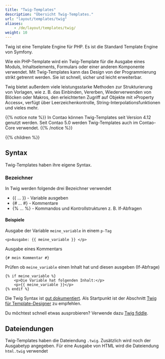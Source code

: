 ```yaml
---
title: "Twig-Templates"
description: "Übersicht Twig-Templates."
url: "layout/templates/twig"
aliases:
    - /de/layout/templates/twig/
weight: 10
---
```


Twig ist eine Template Engine für PHP. Es ist die Standard Template Engine von Symfony. 

Wie ein PHP-Template wird ein Twig-Template für die Ausgabe eines Moduls, Inhaltselements, Formulars oder einer anderen Komponente verwendet. 
Mit Twig-Templates kann das Design von der Programmierung strikt getrennt werden.
Sie ist schnell, sicher und leicht erweiterbar.

Twig bietet außerdem viele leistungsstarke Methoden zur Strukturierung von Vorlagen, wie z. B. das Einbinden, Vererben, Wiederverwenden
von Blöcken oder Makros, den erleichterten Zugriff auf Objekte mit »Property Access«, verfügt über Leerzeichenkontrolle,
String-Interpolationsfunktionen und vieles mehr.

{{% notice note %}}
In Contao können Twig-Templates seit Version 4.12 genutzt werden. Seit Contao 5.0 werden Twig-Templates auch im Contao-Core verwendet.
{{% /notice %}}

{{% children %}}

## Syntax

Twig-Templates haben ihre eigene Syntax.

### Bezeichner

In Twig werden folgende drei Bezeichner verwendet
* {{ ... }} - Variable ausgeben
* {# ... #} - Kommentare
* {% ... %} - Kommandos und Kontrollstrukturen z. B. If-Abfragen

#### Beispiele
Ausgabe der Variable `meine_variable` in einem `p-Tag`
```twig
<p>Ausgabe: {{ meine_variable }} </p>
```
Ausgabe eines Kommentars
```twig
{# mein Kommentar #}
```
Prüfen ob `meine_variable` einen Inhalt hat und diesen ausgeben (If-Abfrage)
```twig
{% if meine_variable %}
    <p>Die Variable hat folgenden Inhalt:</p>
    <p>{{ meine_variable }}</p>
{% endif %}
```
Die Twig Syntax ist [gut dokumentiert](https://twig.symfony.com/doc/3.x/). Als Startpunkt ist der
Abschnitt [Twig für Template-Designer](https://twig.symfony.com/doc/3.x/templates.html) zu empfehlen. 

Du möchtest schnell etwas ausprobieren?
Verwende dazu [Twig fiddle](https://twigfiddle.com/).

## Dateiendungen
Twig-Templates haben die Dateiendung `.twig`. Zusätzlich wird noch der Ausgabetyp angegeben. 
Für eine Ausgabe von HTML wird die Dateiendung `html.twig` verwendet
